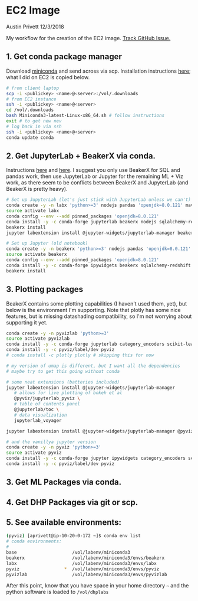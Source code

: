 # EC2 Image

Austin Privett
12/3/2018

My workflow for the creation of the EC2 image. [Track GitHub Issue.](https://github.com/dhplabs/data-science/issues/6)

## 1. Get conda package manager

Download [miniconda](https://conda.io/miniconda.html) and send  across via
scp. Installation instructions
[here](https://conda.io/docs/user-guide/install/linux.html); what I did on EC2
is copied below.

```bash
# from client laptop
scp -i <publickey> <name>@<server>:/vol/.downloads
# from EC2 instance
ssh -i <publickey> <name>@<server>
cd /vol/.downloads
bash Miniconda3-latest-Linux-x86_64.sh # follow instructions
exit # to get new nev
# log back in via ssh
ssh -i <publickey> <name>@<server>
conda update conda
```

## 2. Get JupyterLab + BeakerX via conda.

Instructions [here](https://github.com/twosigma/beakerx) and
[here](https://github.com/twosigma/beakerx#build-and-install-for-jupyter-lab).
I suggest you only use BeakerX for SQL and pandas work, then use JupyterLab or
Jupyter for the remaining ML + Viz work, as there seem to be conflicts between
BeakerX and JupyterLab (and BeakerX is pretty heavy).

```bash
# Set up JupyterLab (let's just stick with JupyterLab unless we can't)
conda create -y -n labx 'python>=3' nodejs pandas 'openjdk=8.0.121' maven py4j requests sqlalchemy
source activate labx
conda config --env --add pinned_packages 'openjdk=8.0.121'
conda install -y -c conda-forge jupyterlab beakerx nodejs sqlalchemy-redshift
beakerx install
jupyter labextension install @jupyter-widgets/jupyterlab-manager beakerx-jupyterlab

# Set up Jupyter (old notebook)
conda create -y -n beakerx 'python>=3' nodejs pandas 'openjdk=8.0.121' maven py4j requests sqlalchemy
source activate beakerx
conda config --env --add pinned_packages 'openjdk=8.0.121'
conda install -y -c conda-forge ipywidgets beakerx sqlalchemy-redshift
beakerx install
```

## 3. Plotting packages

BeakerX contains some plotting capabilities (I haven't used them, yet), but
below is the environment I'm supporting. Note that plotly has some nice
features, but is missing datashading compatibility, so I'm not worrying
about supporting it yet.

```bash
conda create -y -n pyvizlab 'python>=3'
source activate pyvizlab
conda install -y -c conda-forge jupyterlab category_encoders scikit-learn pandas numba sqlalchemy sqlalchemy-redshift umap-learn
conda install -y -c pyviz/label/dev pyviz
# conda install -c plotly plotly # skipping this for now

# my version of umap is different, but I want all the dependencies
# maybe try to get this going without conda

# some neat extensions (batteries included)
jupyter labextension install @jupyter-widgets/jupyterlab-manager
   # allows for live plotting of bokeh et al
   @pyviz/jupyterlab_pyviz \
   # table of contents panel
   @jupyterlab/toc \
   # data visualization
   jupyterlab_voyager

jupyter labextension install @jupyter-widgets/jupyterlab-manager @pyviz/jupyterlab_pyviz @jupyterlab/toc jupyterlab_voyager

# and the vanillya jupyter version
conda create -y -n pyviz 'python>=3'
source activate pyviz
conda install -y -c conda-forge jupyter ipywidgets category_encoders scikit-learn pandas numba sqlalchemy sqlalchemy-redshift
conda install -y -c pyviz/label/dev pyviz
```

## 3. Get ML Packages via conda.

## 4. Get DHP Packages via git or scp.

## 5. See available environments:

```bash
(pyviz) [aprivett@ip-10-20-0-172 ~]$ conda env list
# conda environments:
#
base                     /vol/labenv/miniconda3
beakerx                  /vol/labenv/miniconda3/envs/beakerx
labx                     /vol/labenv/miniconda3/envs/labx
pyviz                 *  /vol/labenv/miniconda3/envs/pyviz
pyvizlab                 /vol/labenv/miniconda3/envs/pyvizlab
```

After this point, know that you have space in your home directory `~` and
the python software is loaded to `/vol/dhplabs`
